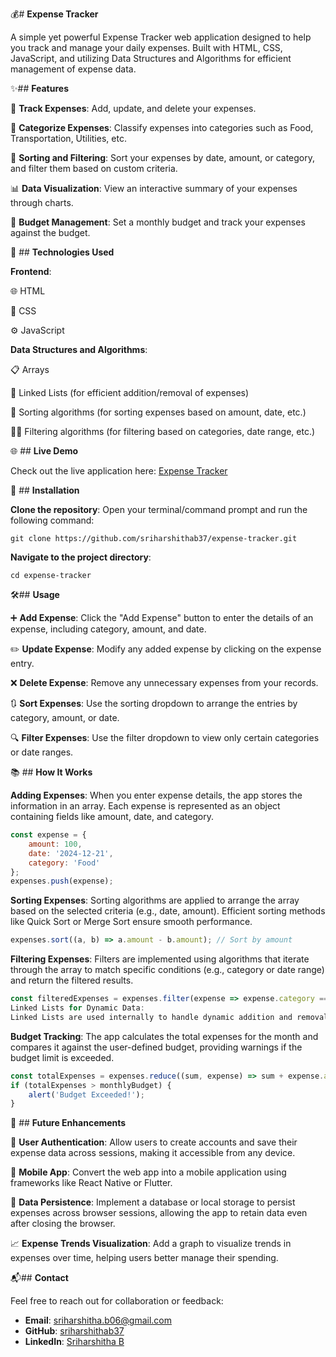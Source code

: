 💰# **Expense Tracker**

A simple yet powerful Expense Tracker web application designed to help you track and manage your daily expenses. Built with HTML, CSS, JavaScript, and utilizing Data Structures and Algorithms for efficient management of expense data.

✨## **Features**

📝 **Track Expenses**: Add, update, and delete your expenses.

📂 **Categorize Expenses**: Classify expenses into categories such as Food, Transportation, Utilities, etc.

🔄 **Sorting and Filtering**: Sort your expenses by date, amount, or category, and filter them based on custom criteria.

📊 **Data Visualization**: View an interactive summary of your expenses through charts.

🎯 **Budget Management**: Set a monthly budget and track your expenses against the budget.

🔧 ## **Technologies Used**

**Frontend**:

🌐 HTML

🎨 CSS

⚙️ JavaScript

**Data Structures and Algorithms**:

📋 Arrays

🔗 Linked Lists (for efficient addition/removal of expenses)

🔄 Sorting algorithms (for sorting expenses based on amount, date, etc.)

🕵️‍♀️ Filtering algorithms (for filtering based on categories, date range, etc.)

🌐 ## **Live Demo**

Check out the live application here: [Expense Tracker](smartbudgetbuddy.netlify.app)

🚀 ## **Installation**

**Clone the repository**:
Open your terminal/command prompt and run the following command:
```
git clone https://github.com/sriharshithab37/expense-tracker.git
```

**Navigate to the project directory**:
```
cd expense-tracker
```

🛠️## **Usage**

➕ **Add Expense**: Click the "Add Expense" button to enter the details of an expense, including category, amount, and date.

✏️ **Update Expense**: Modify any added expense by clicking on the expense entry.

❌ **Delete Expense**: Remove any unnecessary expenses from your records.

🔃 **Sort Expenses**: Use the sorting dropdown to arrange the entries by category, amount, or date.

🔍 **Filter Expenses**: Use the filter dropdown to view only certain categories or date ranges.

📚 ## **How It Works**

**Adding Expenses**:
When you enter expense details, the app stores the information in an array. Each expense is represented as an object containing fields like amount, date, and category.
```javascript
const expense = {
    amount: 100,
    date: '2024-12-21',
    category: 'Food'
};
expenses.push(expense);
```

**Sorting Expenses**:
Sorting algorithms are applied to arrange the array based on the selected criteria (e.g., date, amount). Efficient sorting methods like Quick Sort or Merge Sort ensure smooth performance.
```javascript
expenses.sort((a, b) => a.amount - b.amount); // Sort by amount
```

**Filtering Expenses**:
Filters are implemented using algorithms that iterate through the array to match specific conditions (e.g., category or date range) and return the filtered results.
```javascript
const filteredExpenses = expenses.filter(expense => expense.category === 'Food');
Linked Lists for Dynamic Data:
Linked Lists are used internally to handle dynamic addition and removal of expenses, ensuring that the app performs well even with frequent updates.
```

**Budget Tracking**:
The app calculates the total expenses for the month and compares it against the user-defined budget, providing warnings if the budget limit is exceeded.
```javascript
const totalExpenses = expenses.reduce((sum, expense) => sum + expense.amount, 0);
if (totalExpenses > monthlyBudget) {
    alert('Budget Exceeded!');
}
```

🔮 ## **Future Enhancements**

🔐 **User Authentication**: Allow users to create accounts and save their expense data across sessions, making it accessible from any device.

📱 **Mobile App**: Convert the web app into a mobile application using frameworks like React Native or Flutter.

💾 **Data Persistence**: Implement a database or local storage to persist expenses across browser sessions, allowing the app to retain data even after closing the browser.

📈 **Expense Trends Visualization**: Add a graph to visualize trends in expenses over time, helping users better manage their spending.

📬## **Contact**

Feel free to reach out for collaboration or feedback:
- **Email**: sriharshitha.b06@gmail.com
- **GitHub**: [sriharshithab37](https://github.com/sriharshithab37)
- **LinkedIn**: [Sriharshitha B](https://linkedin.com/in/sri-harshitha-b-8a1a8830a)








